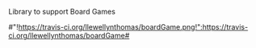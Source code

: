 Library to support Board Games

#"!https://travis-ci.org/llewellynthomas/boardGame.png!":https://travis-ci.org/llewellynthomas/boardGame#

